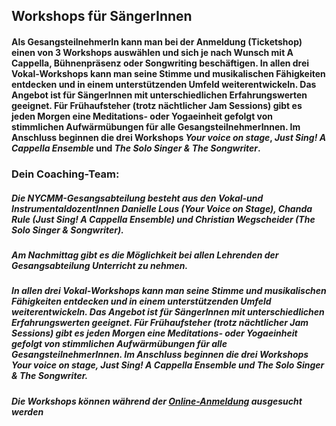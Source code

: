 ## **Workshops für SängerInnen**
#### Als GesangsteilnehmerIn kann man bei der Anmeldung (Ticketshop) einen von 3 Workshops auswählen und sich je nach Wunsch mit A Cappella, Bühnenpräsenz oder Songwriting beschäftigen. In allen drei Vokal-Workshops kann man seine Stimme und musikalischen Fähigkeiten entdecken und in einem unterstützenden Umfeld weiterentwickeln. Das Angebot ist für SängerInnen mit unterschiedlichen Erfahrungswerten geeignet. Für Frühaufsteher (trotz nächtlicher Jam Sessions) gibt es jeden Morgen eine Meditations- oder Yogaeinheit gefolgt von stimmlichen Aufwärmübungen für alle GesangsteilnehmerInnen. Im Anschluss beginnen die drei Workshops *Your voice on stage*, *Just Sing! A Cappella Ensemble* und *The Solo Singer & The Songwriter*.
### **Dein Coaching-Team:**
##### Die NYCMM-Gesangsabteilung besteht aus den Vokal-und InstrumentaldozentInnen Danielle Lous (Your Voice on Stage), Chanda Rule (Just Sing! A Cappella Ensemble) und Christian Wegscheider (The Solo Singer & Songwriter).
##### Am Nachmittag gibt es die Möglichkeit bei allen Lehrenden der Gesangsabteilung Unterricht zu nehmen.
##### In allen drei Vokal-Workshops kann man seine Stimme und musikalischen Fähigkeiten entdecken und in einem unterstützenden Umfeld weiterentwickeln. Das Angebot ist für SängerInnen mit unterschiedlichen Erfahrungswerten geeignet. Für Frühaufsteher (trotz nächtlicher Jam Sessions) gibt es jeden Morgen eine Meditations- oder Yogaeinheit gefolgt von stimmlichen Aufwärmübungen für alle GesangsteilnehmerInnen. Im Anschluss beginnen die drei Workshops *Your voice on stage, Just Sing! A Cappella Ensemble und The Solo Singer & The Songwriter.*

##### **Die Workshops können während der [Online-Anmeldung](/workshop/#tickets) ausgesucht werden**
